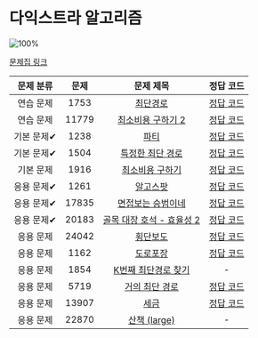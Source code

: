# 다익스트라 알고리즘

![100%](https://progress-bar.dev/12/?scale=14&title=progress&width=500&color=babaca&suffix=/14)

[문제집 링크](https://www.acmicpc.net/workbook/view/10433)

| 문제 분류 | 문제 | 문제 제목 | 정답 코드 |
| :--: | :--: | :--: | :--: |
| 연습 문제 | 1753 | [최단경로](https://www.acmicpc.net/problem/1753) | [정답 코드](../0x1D/solutions/1753.cpp) |
| 연습 문제 | 11779 | [최소비용 구하기 2](https://www.acmicpc.net/problem/11779) | [정답 코드](../0x1D/solutions/11779.cpp) |
| 기본 문제✔ | 1238 | [파티](https://www.acmicpc.net/problem/1238) | [정답 코드](../0x1D/solutions/1238.cpp) |
| 기본 문제✔ | 1504 | [특정한 최단 경로](https://www.acmicpc.net/problem/1504) | [정답 코드](../0x1D/solutions/1504.cpp) |
| 기본 문제 | 1916 | [최소비용 구하기](https://www.acmicpc.net/problem/1916) | [정답 코드](../0x1D/solutions/1916.cpp) |
| 응용 문제✔ | 1261 | [알고스팟](https://www.acmicpc.net/problem/1261) | [정답 코드](../0x1D/solutions/1261.cpp) |
| 응용 문제✔ | 17835 | [면접보는 승범이네](https://www.acmicpc.net/problem/17835) | [정답 코드](../0x1D/solutions/17835.cpp) |
| 응용 문제✔ | 20183 | [골목 대장 호석 - 효율성 2](https://www.acmicpc.net/problem/20183) | [정답 코드](../0x1D/solutions/20183.cpp) |
| 응용 문제 | 24042 | [횡단보도](https://www.acmicpc.net/problem/24042) | [정답 코드](../0x1D/solutions/24042.cpp) |
| 응용 문제 | 1162 | [도로포장](https://www.acmicpc.net/problem/1162) | [정답 코드](../0x1D/solutions/1162.cpp) |
| 응용 문제 | 1854 | [K번째 최단경로 찾기](https://www.acmicpc.net/problem/1854) | - |
| 응용 문제 | 5719 | [거의 최단 경로](https://www.acmicpc.net/problem/5719) | [정답 코드](../0x1D/solutions/5719.cpp) |
| 응용 문제 | 13907 | [세금](https://www.acmicpc.net/problem/13907) | [정답 코드](../0x1D/solutions/13907.cpp) |
| 응용 문제 | 22870 | [산책 (large)](https://www.acmicpc.net/problem/22870) | - |
